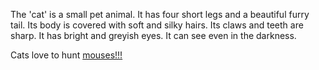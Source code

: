 The 'cat' is a small pet animal. 
It has four short legs and a beautiful furry tail. 
Its body is covered with soft and silky hairs. 
Its claws and teeth are sharp. 
It has bright and greyish eyes. 
It can see even in the darkness. 

Cats love to hunt [mouses!!!](../mouses/mouses.md)
